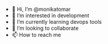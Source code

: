 - 👋 Hi, I’m @monikatomar
- 👀 I’m interested in development 
- 🌱 I’m currently learning devops tools
- 💞️ I’m looking to collaborate 
- 📫 How to reach me 

<!---
monikatomar/monikatomar is a ✨ special ✨ repository because its `README.md` (this file) appears on your GitHub profile.
You can click the Preview link to take a look at your changes.
--->
